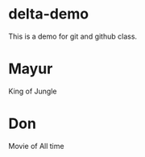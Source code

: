 # delta-demo

This is a demo for git and github class.

# Mayur

King of Jungle

# Don

Movie of All time
